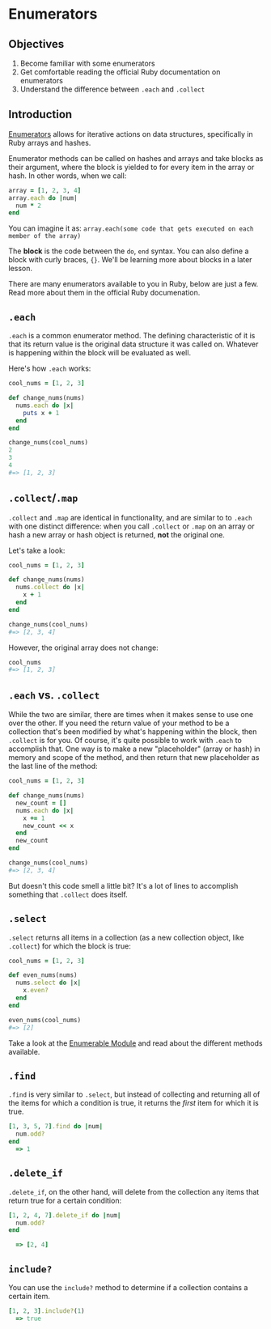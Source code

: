 # Enumerators

## Objectives

1. Become familiar with some enumerators
2. Get comfortable reading the official Ruby documentation on enumerators
3. Understand the difference between `.each` and `.collect`

## Introduction

[Enumerators](http://ruby-doc.org/core-2.1.3/Enumerable.html) allows for iterative actions on data structures, specifically in Ruby arrays and hashes.

Enumerator methods can be called on hashes and arrays and take blocks as their argument, where the block is yielded to for every item in the array or hash. In other words, when we call:

```ruby
array = [1, 2, 3, 4]
array.each do |num|
  num * 2
end
```

You can imagine it as: 
```array.each(some code that gets executed on each member of the array)```

The **block** is the code between the `do`, `end` syntax. You can also define a block with curly braces, `{}`. We'll be learning more about blocks in a later lesson. 

There are many enumerators available to you in Ruby, below are just a few. Read more about them in the official Ruby documenation. 


## `.each`

`.each` is a common enumerator method. The defining characteristic of it is that its return value is the original data structure it was called on. Whatever is happening within the block will be evaluated as well.

Here's how `.each` works:

```ruby
cool_nums = [1, 2, 3]

def change_nums(nums)
  nums.each do |x|
    puts x + 1
  end
end

change_nums(cool_nums)
2
3
4
#=> [1, 2, 3]
```

## `.collect`/`.map`

`.collect` and `.map` are identical in functionality, and are similar to to `.each` with one distinct difference: when you call `.collect` or `.map` on an array or hash a new array or hash object is returned, **not** the original one.

Let's take a look:

```ruby
cool_nums = [1, 2, 3]

def change_nums(nums)
  nums.collect do |x| 
    x + 1
  end
end

change_nums(cool_nums)
#=> [2, 3, 4]
```

However, the original array does not change:

```ruby 
cool_nums
#=> [1, 2, 3]
```

## `.each` vs. `.collect`

While the two are similar, there are times when it makes sense to use one over the other. If you need the return value of your method to be a collection that's been modified by what's happening within the block, then `.collect` is for you. Of course, it's quite possible to work with `.each` to accomplish that. One way is to make a new "placeholder" (array or hash) in memory and scope of the method, and then return that new placeholder as the last line of the method:

```ruby
cool_nums = [1, 2, 3]

def change_nums(nums)
  new_count = []
  nums.each do |x|
    x += 1
    new_count << x
  end
  new_count
end

change_nums(cool_nums)
#=> [2, 3, 4]
```

But doesn't this code smell a little bit? It's a lot of lines to accomplish something that `.collect` does itself.

## `.select`

`.select` returns all items in a collection (as a new collection object, like `.collect`) for which the block is true:

```ruby
cool_nums = [1, 2, 3]

def even_nums(nums)
  nums.select do |x|
    x.even?
  end
end

even_nums(cool_nums)
#=> [2]
```

Take a look at the [Enumerable Module](http://ruby-doc.org/core-2.1.3/Enumerable.html) and read about the different methods available.

## `.find`

`.find` is very similar to `.select`, but instead of collecting and returning all of the items for which a condition is true, it returns the *first* item for which it is true.

```ruby
[1, 3, 5, 7].find do |num|
  num.odd?
end
  => 1
```

## `.delete_if`

`.delete_if`, on the other hand, will delete from the collection any items that return true for a certain condition:

```ruby
[1, 2, 4, 7].delete_if do |num|
  num.odd?
end

  => [2, 4]
``` 
## `include?`

You can use the `include?` method to determine if a collection contains a certain item. 

```ruby
[1, 2, 3].include?(1)
  => true
```

